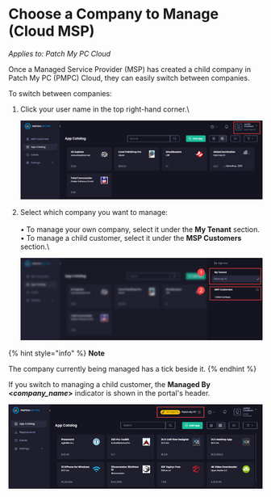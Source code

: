 # Choose a Company to Manage (Cloud MSP)

_Applies to: Patch My PC Cloud_

Once a Managed Service Provider (MSP) has created a child company in Patch My PC (PMPC) Cloud, they can easily switch between companies.

To switch between companies:

1.  Click your user name in the top right-hand corner.\


    ![](/_images/image%20%282091%29.png "")


2.  Select which company you want to manage:\
    \
    •  To manage your own company, select it under the **My Tenant** section.\
    •  To manage a child customer, select it under the **MSP Customers** section.\


    ![Selecting the company you want to manage](/_images/image%20%282092%29.png "Selecting the company you want to manage")

{% hint style="info" %}
**Note**

The company currently being managed has a tick beside it.
{% endhint %}

If you switch to managing a child customer, the **Managed By <**_**company\_name**_**>** indicator is shown in the portal's header.

![](/_images/image%20%282093%29.png "")
